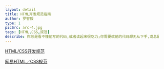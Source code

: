```yaml
---
layout: detail
title: HTML开发规范指南
author: 罗智毅
type: 1
picSrc: arc-4.jpg
tags: [HTML,CSS,规范]
describe: 你总是看不懂他写的代码,或者读起来很吃力;你需要改他的代码却无从下手,或总是要去问他这里是什么改了会不会影响其他代码;你和他一起开发一个产品,你总是怕代码和他有冲突或互相影响;你的代码在多次维护任务之后变得越来越臃肿,越来越难以维护.解决以上问题只需一种方法——读我们的规范!
---
```


[HTML/CSS开发规范][1]

[1]: http://github.com/luozyiii/html-css-guide "HTML/CSS开发规范"

[网易HTML／CSS规范][2]

[2]: http://nec.netease.com/standard "网易HTML／CSS规范"
